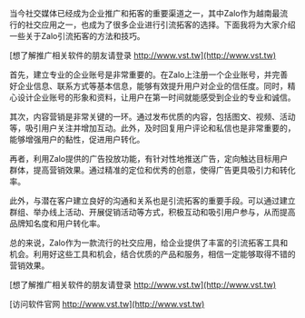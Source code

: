 当今社交媒体已经成为企业推广和拓客的重要渠道之一，其中Zalo作为越南最流行的社交应用之一，也成为了很多企业进行引流拓客的选择。下面我将为大家介绍一些关于Zalo引流拓客的方法和技巧。

[想了解推广相关软件的朋友请登录 http://www.vst.tw](http://www.vst.tw)

首先，建立专业的企业账号是非常重要的。在Zalo上注册一个企业账号，并完善好企业信息、联系方式等基本信息，能够有效提升用户对企业的信任度。同时，精心设计企业账号的形象和资料，让用户在第一时间就能感受到企业的专业和诚信。

其次，内容营销是非常关键的一环。通过发布优质的内容，包括图文、视频、活动等，吸引用户关注并增加互动。此外，及时回复用户评论和私信也是非常重要的，能够增强用户的黏性，促进用户转化。

再者，利用Zalo提供的广告投放功能，有针对性地推送广告，定向触达目标用户群体，提高营销效果。通过精准的定位和优秀的创意，使得广告更具吸引力和转化率。

此外，与潜在客户建立良好的沟通和关系也是引流拓客的重要手段。可以通过建立群组、举办线上活动、开展促销活动等方式，积极互动和吸引用户参与，从而提高品牌知名度和用户转化率。

总的来说，Zalo作为一款流行的社交应用，给企业提供了丰富的引流拓客工具和机会。利用好这些工具和机会，结合优质的产品和服务，相信一定能够取得不错的营销效果。

[想了解推广相关软件的朋友请登录 http://www.vst.tw](http://www.vst.tw)


[访问软件官网 http://www.vst.tw](http://www.vst.tw)
